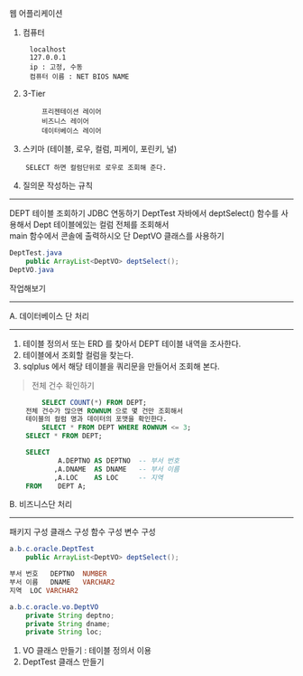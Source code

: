 웹 어플리케이션 

1.	컴퓨터 

```
	 localhost
	 127.0.0.1
	 ip : 고정, 수동 
	 컴퓨터 이름 : NET BIOS NAME 
```

2.	3-Tier

```
		프리젠테이션 레이어
		비즈니스 레이어
		데이터베이스 레이어
```
        
3.	스키마 (테이블, 로우, 컬럼, 피케이, 포린키, 널)

```
	SELECT 하면 컬럼단위로 로우로 조회해 준다.
```

4.	질의문 작성하는 규칙 

------------------------------------------

DEPT 테이블 조회하기 JDBC 연동하기 
DeptTest 자바에서 deptSelect() 함수를 사용해서 
Dept 테이블에있는 컬럼 전체를 조회해서  
main 함수에서 콘솔에 출력하시오
단 DeptVO 클래스를 사용하기 

```java
DeptTest.java
	public ArrayList<DeptVO> deptSelect();
DeptVO.java
```

작업해보기 

--------------

A. 데이터베이스 단 처리 

------------------------

1. 테이블 정의서 또는 ERD 를 찾아서 DEPT 테이블 내역을 조사한다.
2. 테이블에서 조회할 컬럼을 찾는다.
3. sqlplus 에서 해당 테이블을 쿼리문을 만들어서 조회해 본다. 

> 전체 건수 확인하기 

```sql
		SELECT COUNT(*) FROM DEPT;
	전체 건수가 많으면 ROWNUM 으로 몇 건만 조회해서
	테이블의 컬럼 명과 데이터의 포맷을 확인한다.
		SELECT * FROM DEPT WHERE ROWNUM <= 3;
	SELECT * FROM DEPT;

	SELECT 
			A.DEPTNO AS DEPTNO  -- 부서 번호
		   ,A.DNAME  AS DNAME   -- 부서 이름
		   ,A.LOC    AS LOC     -- 지역 
	FROM    DEPT A;
```

B. 비즈니스단 처리

-------------------------

패키지 구성 
클래스 구성 
함수 구성
변수 구성 

```java
a.b.c.oracle.DeptTest
	public ArrayList<DeptVO> deptSelect();
```

```sql
부서 번호	DEPTNO	NUMBER
부서 이름	DNAME	VARCHAR2
지역	LOC	VARCHAR2
```

```java
a.b.c.oracle.vo.DeptVO
	private String deptno;
	private String dname;
	private String loc;
```

1. VO 클래스 만들기 : 테이블 정의서 이용
2. DeptTest 클래스 만들기 
